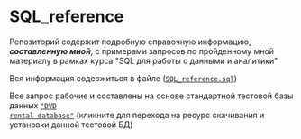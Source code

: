 # SQL_reference
Репозиторий содержит подробную справочную информацию, ***составленную мной***, с примерами запросов по пройденному мной материалу в рамках курса "SQL для работы с данными и аналитики"

Вся информация содержиться в файле (<code>[SQL_reference.sql](https://github.com/AlexeyAnanchenko/SQL_reference/blob/main/SQL_reference.sql)</code>)

Все запрос рабочие и составлены на основе стандартной тестовой базы данных <code>["DVD rental database"](https://www.postgresqltutorial.com/postgresql-getting-started/postgresql-sample-database/)</code> (кликните для перехода на ресурс скачивания и установки данной тестовой БД)
